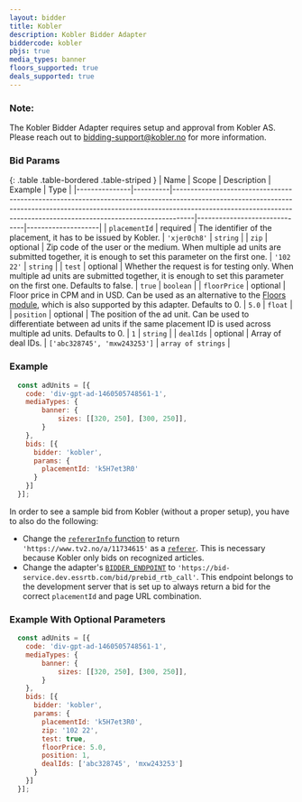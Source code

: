 ```yaml
---
layout: bidder
title: Kobler
description: Kobler Bidder Adapter
biddercode: kobler
pbjs: true
media_types: banner
floors_supported: true
deals_supported: true
---
```


### Note:

The Kobler Bidder Adapter requires setup and approval from Kobler AS.
Please reach out to <bidding-support@kobler.no> for more information.

### Bid Params

{: .table .table-bordered .table-striped }
| Name          | Scope    | Description                                                                                                                                                                                                                                    | Example                      | Type               |
|---------------|----------|------------------------------------------------------------------------------------------------------------------------------------------------------------------------------------------------------------------------------------------------|------------------------------|--------------------|
| `placementId` | required | The identifier of the placement, it has to be issued by Kobler.                                                                                                                                                                                | `'xjer0ch8'`                 | `string`           |
| `zip`         | optional | Zip code of the user or the medium. When multiple ad units are submitted together, it is enough to set this parameter on the first one.                                                                                                        | `'102 22'`                   | `string`           |
| `test`        | optional | Whether the request is for testing only. When multiple ad units are submitted together, it is enough to set this parameter on the first one. Defaults to false.                                                                                | `true`                       | `boolean`          |
| `floorPrice`  | optional | Floor price in CPM and in USD. Can be used as an alternative to the [Floors module](https://docs.prebid.org/dev-docs/modules/floors.html), which is also supported by this adapter. Defaults to 0. | `5.0`                        | `float`            |
| `position`    | optional | The position of the ad unit. Can be used to differentiate between ad units if the same placement ID is used across multiple ad units. Defaults to 0.                                                                                           | `1`                          | `string`           |
| `dealIds`     | optional | Array of deal IDs.                                                                                                                                                                                                                             | `['abc328745', 'mxw243253']` | `array of strings` |

### Example
```javascript
  const adUnits = [{
    code: 'div-gpt-ad-1460505748561-1',
    mediaTypes: {
        banner: {
            sizes: [[320, 250], [300, 250]],
        }
    },
    bids: [{
      bidder: 'kobler',
      params: {
        placementId: 'k5H7et3R0'
      }
    }]
  }];
```

In order to see a sample bid from Kobler (without a proper setup), you have to also do the following:
- Change the [`refererInfo` function](https://github.com/prebid/Prebid.js/blob/master/src/refererDetection.js) to return `'https://www.tv2.no/a/11734615'` as a [`referer`](https://github.com/prebid/Prebid.js/blob/caead3ccccc448e4cd09d074fd9f8833f56fe9b3/src/refererDetection.js#L169). This is necessary because Kobler only bids on recognized articles. 
- Change the adapter's [`BIDDER_ENDPOINT`](https://github.com/prebid/Prebid.js/blob/master/modules/koblerBidAdapter.js#L8) to `'https://bid-service.dev.essrtb.com/bid/prebid_rtb_call'`. This endpoint belongs to the development server that is set up to always return a bid for the correct `placementId` and page URL combination. 

### Example With Optional Parameters
```javascript
  const adUnits = [{
    code: 'div-gpt-ad-1460505748561-1',
    mediaTypes: {
        banner: {
            sizes: [[320, 250], [300, 250]],
        }
    },
    bids: [{
      bidder: 'kobler',
      params: {
        placementId: 'k5H7et3R0',
        zip: '102 22',
        test: true,
        floorPrice: 5.0,
        position: 1,
        dealIds: ['abc328745', 'mxw243253']
      }
    }]
  }];
```
